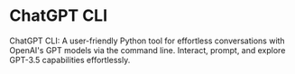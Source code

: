 # ChatGPT CLI
ChatGPT CLI: A user-friendly Python tool for effortless conversations with OpenAI's GPT models via the command line. Interact, prompt, and explore GPT-3.5 capabilities effortlessly.

